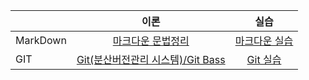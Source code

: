 |          |                     이론                      |                  실습                  |
| -------- | :-------------------------------------------: | :------------------------------------: |
| MarkDown |     [마크다운 문법정리](./Theory_7.5.md)      | [마크다운 실습](./markdown_pratice.md) |
| GIT      | [Git(분산버전관리 시스템)/Git Bass](./7.5.md) |      [Git 실습](./git_pratice.md)      |